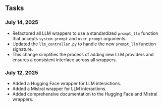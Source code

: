 ## Tasks

### July 14, 2025

*   Refactored all LLM wrappers to use a standardized `prompt_llm` function that accepts `system_prompt` and `user_prompt` arguments.
*   Updated the `llm_controller.py` to handle the new `prompt_llm` function signature.
*   This change simplifies the process of adding new LLM providers and ensures a consistent interface across all wrappers.

### July 12, 2025

*   Added a Hugging Face wrapper for LLM interactions.
*   Added a Mistral wrapper for LLM interactions.
*   Added comprehensive documentation to the Hugging Face and Mistral wrappers.
